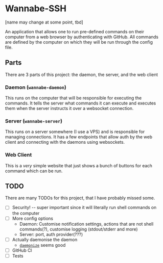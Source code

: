 # Wannabe-SSH

[name may change at some point, tbd]

An application that allows one to run pre-defined commands on their
computer from a web browser by authenticating with GitHub.  All commands
are defined by the computer on which they will be run through the config
file.

## Parts

There are 3 parts of this project: the daemon, the server, and the web
client

### Daemon (`wannabe-daemon`)

This runs on the computer that will be responsible for executing the
commands.  It tells the server what commands it can execute and executes
them when the server instructs it over a websocket connection.

### Server (`wannabe-server`)

This runs on a server somewhere (I use a VPS) and is responsible for
managing connections.  It has a few endpoints that allow auth by the web
client and connecting with the daemons using websockets.

### Web Client

This is a _very_ simple website that just shows a bunch of buttons for
each command which can be run.


## TODO

There are many TODOs for this project, that I have probably missed some.

- [ ] Security! -- super important since it will literally run shell
  commands on the computer
- [ ] More config options
    - Daemon: Customise notification settings, actions that are not
      shell commands(?), customise logging (stdout/stderr and more)
    - Server: port, auth provider(???)
- [ ] Actually daemonise the daemon
    - [`daemonize`](https://docs.rs/daemonize/latest/daemonize/) seems
      good
- [ ] GitHub CI
- [ ] Tests
